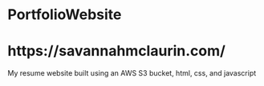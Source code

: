 # PortfolioWebsite
<h1>https://savannahmclaurin.com/</h1>
<p>My resume website built using an AWS S3 bucket, html, css, and javascript</p>
